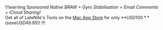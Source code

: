 !!!warning Sponsored
_Native BRAW + Gyro Stabilisation + Email Comments + iCloud Sharing!_<br >
Get all of LateNite's Tools on the [Mac App Store](https://itunes.apple.com/us/app-bundle/id1717681153?mt=12) for only **USD$100** (save USD$49.95)!
!!!